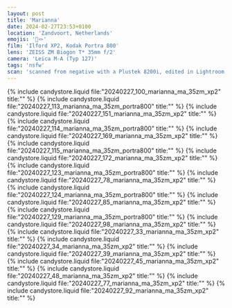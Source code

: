 ```yaml
---
layout: post
title: 'Marianna'
date: 2024-02-27T23:53+0100
location: 'Zandvoort, Netherlands'
emojis: '🔞🪢'
film: 'Ilford XP2, Kodak Portra 800'
lens: 'ZEISS ZM Biogon T* 35mm f/2'
camera: 'Leica M-A (Typ 127)'
tags: 'nsfw'
scan: 'scanned from negative with a Plustek 8200i, edited in Lightroom'
---
```


{% include candystore.liquid file:"20240227_100_marianna_ma_35zm_xp2" title:"" %}
{% include candystore.liquid file:"20240227_113_marianna_ma_35zm_portra800" title:"" %}
{% include candystore.liquid file:"20240227_151_marianna_ma_35zm_xp2" title:"" %}
{% include candystore.liquid file:"20240227_114_marianna_ma_35zm_portra800" title:"" %}
{% include candystore.liquid file:"20240227_169_marianna_ma_35zm_xp2" title:"" %}
{% include candystore.liquid file:"20240227_115_marianna_ma_35zm_portra800" title:"" %}
{% include candystore.liquid file:"20240227_172_marianna_ma_35zm_xp2" title:"" %}
{% include candystore.liquid file:"20240227_123_marianna_ma_35zm_portra800" title:"" %}
{% include candystore.liquid file:"20240227_78_marianna_ma_35zm_xp2" title:"" %}
{% include candystore.liquid file:"20240227_124_marianna_ma_35zm_portra800" title:"" %}
{% include candystore.liquid file:"20240227_85_marianna_ma_35zm_xp2" title:"" %}
{% include candystore.liquid file:"20240227_129_marianna_ma_35zm_portra800" title:"" %}
{% include candystore.liquid file:"20240227_98_marianna_ma_35zm_xp2" title:"" %}
{% include candystore.liquid file:"20240227_33_marianna_ma_35zm_xp2" title:"" %}
{% include candystore.liquid file:"20240227_34_marianna_ma_35zm_xp2" title:"" %}
{% include candystore.liquid file:"20240227_39_marianna_ma_35zm_xp2" title:"" %}
{% include candystore.liquid file:"20240227_45_marianna_ma_35zm_xp2" title:"" %}
{% include candystore.liquid file:"20240227_48_marianna_ma_35zm_xp2" title:"" %}
{% include candystore.liquid file:"20240227_77_marianna_ma_35zm_xp2" title:"" %}
{% include candystore.liquid file:"20240227_92_marianna_ma_35zm_xp2" title:"" %}
